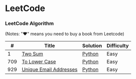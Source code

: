 LeetCode
========

### LeetCode Algorithm

(Notes: "&hearts;" means you need to buy a book from Leetcode)


| # | Title | Solution | Difficulty |
|---| ----- | -------- | ---------- |
|1|[Two Sum](https://leetcode.com/problems/two-sum/description/) | [Python](algorithms/python/1_twoSum/twoSum.py)|Easy|
|709|[To Lower Case](https://leetcode.com/problems/to-lower-case/description/) | [Python](algorithms/python/1_twoSum/twoSum.py)|Easy|
|929|[Unique Email Addresses](https://leetcode.com/problems/unique-email-addresses/description/) |[Python](algorithms/python/1_twoSum/twoSum.py) |Easy|